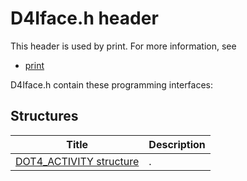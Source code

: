 # D4Iface.h header


This header is used by print. For more information, see
- [print](../_print/index.md)

D4Iface.h contain these programming interfaces:


## Structures

| Title   | Description   |
| ---- |:---- |
| [DOT4_ACTIVITY structure](ns-d4iface--dot4-activity.md) | . |
